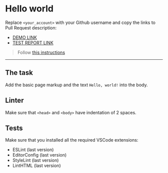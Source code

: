 # Hello world

Replace `<your_account>` with your Github username and copy the links to Pull Request description:
- [DEMO LINK](https://Anastasia-Bernada.github.io/layout_hello-world/)
- [TEST REPORT LINK](https://Anastasia-Bernada.github.io/layout_hello-world/report/html_report/)

> Follow [this instructions](https://mate-academy.github.io/layout_task-guideline/#how-to-solve-the-layout-tasks-on-github)
___

## The task

Add the basic page markup and the text `Hello, world!` into the body.

## Linter

Make sure that `<head>` and `<body>` have indentation of 2 spaces.

## Tests

Make sure that you installed all the required VSCode extensions:

- ESLint (last version)
- EditorConfig (last version)
- StyleLint (last version)
- LintHTML (last version)
